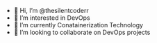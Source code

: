 - 👋 Hi, I’m @thesilentcoderr
- 👀 I’m interested in DevOps
- 🌱 I’m currently Conatainerization Technology
- 💞️ I’m looking to collaborate on DevOps projects

<!---
thesilentcoderr/thesilentcoderr is a ✨ special ✨ repository because its `README.md` (this file) appears on your GitHub profile.
You can click the Preview link to take a look at your changes.
--->
